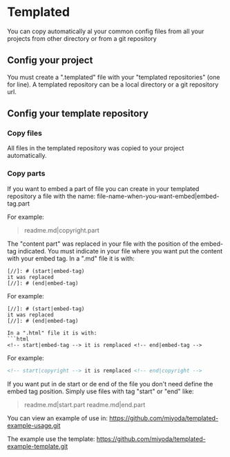 # Templated

You can copy automatically al your common config files from all your projects from other directory or from a git repository

## Config your project
You must create a ".templated" file with your "templated repositories" (one for line).
A templated repository can be a local directory or a git repository url.

## Config your template repository

### Copy files
All files in the templated repository was copied to your project automatically.

### Copy parts
If you want to embed a part of file you can create in your templated repository a file with the name:
file-name-when-you-want-embed|embed-tag.part

For example:
>readme.md|copyright.part

The "content part" was replaced in your file with the position of the embed-tag indicated.
You must indicate in your file where you want put the content with your embed tag.
In a ".md" file it is with:
```
[//]: # (start|embed-tag)
it was replaced 
[//]: # (end|embed-tag)
```

For example:
```
[//]: # (start|embed-tag)
it was replaced 
[//]: # (end|embed-tag)

In a ".html" file it is with:
```html
<!-- start|embed-tag --> it is remplaced <!-- end|embed-tag -->
```

For example:
```html
<!-- start|copyright --> it is remplaced <!-- end|copyright -->
```

If you want put in de start or de end of the file you don't need define the embed tag position.
Simply use files with tag "start" or "end" like:
> readme.md|start.part
> readme.md|end.part


You can view an example of use in:
https://github.com/miyoda/templated-example-usage.git

The example use the template:
https://github.com/miyoda/templated-example-template.git